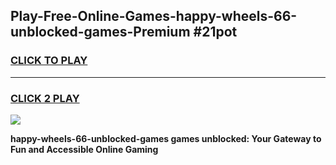 
## Play-Free-Online-Games-happy-wheels-66-unblocked-games-Premium #21pot
<h3>
<a href="https://premium.freeplayer.one?title=happy-wheels-66-unblocked-games&ref=8M">CLICK TO PLAY</a></h3>
<hr>

<h3>
<a href="https://premium.freeplayer.one?title=happy-wheels-66-unblocked-games&ref=8M">CLICK 2 PLAY</a>
  
</h3>

<a href="https://premium.freeplayer.one?title=happy-wheels-66-unblocked-games&ref=8M"><img src="https://clearcache.store/games.png"></a>


**happy-wheels-66-unblocked-games games unblocked: Your Gateway to Fun and Accessible Online Gaming**
